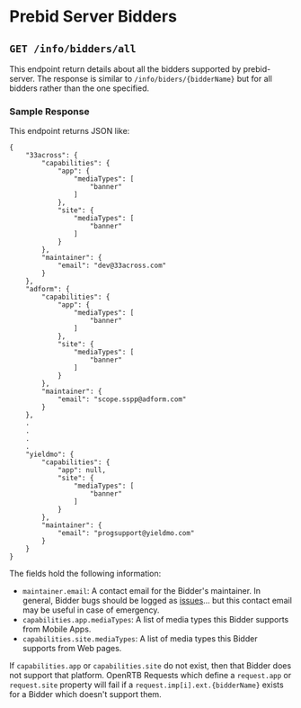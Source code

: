 # Prebid Server Bidders

## `GET /info/bidders/all`

This endpoint return details about all the bidders supported by prebid-server. The response is similar to `/info/biders/{bidderName}` but for all bidders rather than the one specified.

### Sample Response

This endpoint returns JSON like:

```
{
    "33across": {
        "capabilities": {
            "app": {
                "mediaTypes": [
                    "banner"
                ]
            },
            "site": {
                "mediaTypes": [
                    "banner"
                ]
            }
        },
        "maintainer": {
            "email": "dev@33across.com"
        }
    },
    "adform": {
        "capabilities": {
            "app": {
                "mediaTypes": [
                    "banner"
                ]
            },
            "site": {
                "mediaTypes": [
                    "banner"
                ]
            }
        },
        "maintainer": {
            "email": "scope.sspp@adform.com"
        }
    },
    .
    .
    .
    .
    "yieldmo": {
        "capabilities": {
            "app": null,
            "site": {
                "mediaTypes": [
                    "banner"
                ]
            }
        },
        "maintainer": {
            "email": "progsupport@yieldmo.com"
        }
    }
}
```

The fields hold the following information:

- `maintainer.email`: A contact email for the Bidder's maintainer. In general, Bidder bugs should be logged as [issues](https://github.com/prebid/prebid-server/issues)... but this contact email may be useful in case of emergency.
- `capabilities.app.mediaTypes`: A list of media types this Bidder supports from Mobile Apps.
- `capabilities.site.mediaTypes`: A list of media types this Bidder supports from Web pages.

If `capabilities.app` or `capabilities.site` do not exist, then that Bidder does not support that platform.
OpenRTB Requests which define a `request.app` or `request.site` property will fail if a
`request.imp[i].ext.{bidderName}` exists for a Bidder which doesn't support them.
